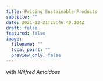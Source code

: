 ```yaml
---
title: Pricing Sustainable Products
subtitle: ""
date: 2021-12-21T15:46:40.104Z
draft: false
featured: false
image:
  filename: ""
  focal_point: ""
  preview_only: false
---
```

with *Wilfred Amaldoss*
